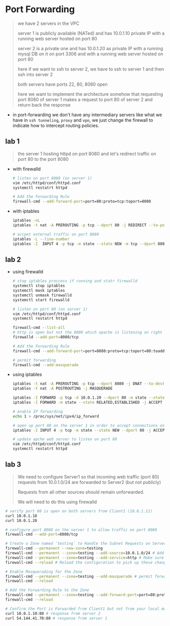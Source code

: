 # Port Forwarding

> we have 2 servers in the VPC
>
> server 1 is publicly available (NATed) and has 10.0.1.10 private IP with a running web server hosted on port 80
> 
> server 2 is a private one and has 10.0.1.20 as private IP with a running mysql DB on it on port 3306 and with a running web server hosted on port 80
>
> here if we want to ssh to server 2, we have to ssh to server 1 and then ssh into server 2
>
> both servers have ports 22, 80, 8080 open
>
> here we want to implement the architecture somehow that requesting port 8080 of server 1 makes a request to port 80 of server 2 and return back the response

- in port-forwarding we don't have any intermediary servers like what we have in `ssh tunneling`, `proxy` and `vpn`, we just change the firewall to indicate how to intercept routing policies.

## lab 1

> the server 1 hosting httpd on port 8080 and let's redirect traffic on port 80 to the port 8080

- with firewalld

    ``` bash
    # listen on port 8080 (on server 1)
    vim /etc/httpd/conf/httpd.conf
    systemctl restatrt httpd

    # Add the Forwarding Rule
    firewall-cmd --add-forward-port=port=80:proto=tcp:toport=8080
    ```

- with iptables

    ``` bash
    iptables -nL
    iptables -t nat -A PREROUTING -p tcp --dport 80 -j REDIRECT --to-port 8080

    # accpet external traffic on port 8080
    iptables -L --line-number
    iptables -I  INPUT 4 -p tcp -m state --state NEW -m tcp --dport 8080 -j ACCEPT
    ```

## lab 2

- using firewalld

    ``` bash
    # stop iptables proccess if running and statr firewalld
    systemctl stop iptables
    systemctl mask iptables
    systemctl unmask firewalld
    systemctl start firewalld

    # listen on port 80 (on server 1)
    vim /etc/httpd/conf/httpd.conf
    systemctl restatrt httpd

    firewall-cmd --list-all
    # http is open but not the 8080 which apache is listening on right now
    firewalld --add-port=8080/tcp

    # Add the Forwarding Rule
    firewall-cmd --add-forward-port=port=8080:proto=tcp:toport=80:toaddr=10.0.1.20

    # permit forwarding
    firewall-cmd --add-masquerade 
    ```

- using iptables

    ``` bash
    iptables -t nat -A PREROUTING -p tcp --dport 8080 -j DNAT --to-destination 10.0.1.20:80
    iptables -t nat -A POSTROUTING -j MASQUERADE

    iptables -I FORWARD -p tcp -d 10.0.1.20 --dport 80 -m state --state NEW -j ACCEPT
    iptables -I FORWARD -m state --state RELATED,ESTABLISHED -j ACCEPT

    # enable IP forwarding
    echo 1 > /proc/sys/net/ipv4/ip_forward

    # open up port 80 on the server 1 in order to accept connections on it
    iptables -I INPUT 4 -p tcp -m state --state NEW --dport 80 -j ACCEPT

    # update apche web server to listen on port 80
    vim /etc/httpd/conf/httpd.conf
    systemctl restatrt httpd
    ```

## lab 3

> We need to configure Server1 so that incoming web traffic (port 80) requests from 10.0.1.0/24 are forwarded to Server2 (but not publicly)
>
> Requests from all other sources should remain unforwarded. 
>
> We will need to do this using firewalld

```bash
# verify port 80 is open on both servers from Client1 (10.0.1.11)
curl 10.0.1.10
curl 10.0.1.20

# configure port 8080 on the server 1 to allow traffic on port 8080
firewall-cmd --add-port=8080/tcp

# Create a Zone named `testing` to Handle the Subnet Requests on Server 1
firewall-cmd --permanent --new-zone=testing
firewall-cmd --permanent --zone=testing --add-source=10.0.1.0/24 # Add the subnet as the source
firewall-cmd --permanent --zone=testing --add-service=http # Make sure http as a service is added
firewall-cmd --reload # Reload the configuration to pick up these changes

# Enable Masquerading for the Zone
firewall-cmd --permanent --zone=testing --add-masquerade # permit forwarding
firewall-cmd --reload

# Add the Forwarding Rule to the Zone
firewall-cmd --permanent --zone=testing --add-forward-port=port=80:proto=tcp:toport=80:toaddr=10.0.1.20
firewall-cmd --reload

# Confirm the Port is Forwarded from Client1 but not from your local machine
curl 10.0.1.10:80 # response from server 2
curl 54.144.41.70:80 # response from server 1
```
